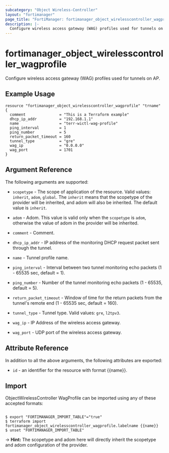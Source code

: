 ```yaml
---
subcategory: "Object Wireless-Controller"
layout: "fortimanager"
page_title: "FortiManager: fortimanager_object_wirelesscontroller_wagprofile"
description: |-
  Configure wireless access gateway (WAG) profiles used for tunnels on AP.
---
```


# fortimanager_object_wirelesscontroller_wagprofile
Configure wireless access gateway (WAG) profiles used for tunnels on AP.

## Example Usage

```hcl
resource "fortimanager_object_wirelesscontroller_wagprofile" "trname" {
  comment               = "This is a Terraform example"
  dhcp_ip_addr          = "192.168.1.1"
  name                  = "terr-wictl-wag-profile"
  ping_interval         = 1
  ping_number           = 5
  return_packet_timeout = 160
  tunnel_type           = "gre"
  wag_ip                = "0.0.0.0"
  wag_port              = 1701
}
```

## Argument Reference


The following arguments are supported:

* `scopetype` - The scope of application of the resource. Valid values: `inherit`, `adom`, `global`. The `inherit` means that the scopetype of the provider will be inherited, and adom will also be inherited. The default value is `inherit`.
* `adom` - Adom. This value is valid only when the `scopetype` is `adom`, otherwise the value of adom in the provider will be inherited.

* `comment` - Comment.
* `dhcp_ip_addr` - IP address of the monitoring DHCP request packet sent through the tunnel.
* `name` - Tunnel profile name.
* `ping_interval` - Interval between two tunnel monitoring echo packets (1 - 65535 sec, default = 1).
* `ping_number` - Number of the tunnel monitoring echo packets (1 - 65535, default = 5).
* `return_packet_timeout` - Window of time for the return packets from the tunnel's remote end (1 - 65535 sec, default = 160).
* `tunnel_type` - Tunnel type. Valid values: `gre`, `l2tpv3`.

* `wag_ip` - IP Address of the wireless access gateway.
* `wag_port` - UDP port of the wireless access gateway.


## Attribute Reference

In addition to all the above arguments, the following attributes are exported:
* `id` - an identifier for the resource with format {{name}}.

## Import

ObjectWirelessController WagProfile can be imported using any of these accepted formats:
```

$ export "FORTIMANAGER_IMPORT_TABLE"="true"
$ terraform import fortimanager_object_wirelesscontroller_wagprofile.labelname {{name}}
$ unset "FORTIMANAGER_IMPORT_TABLE"
```
-> **Hint:** The scopetype and adom here will directly inherit the scopetype and adom configuration of the provider.
